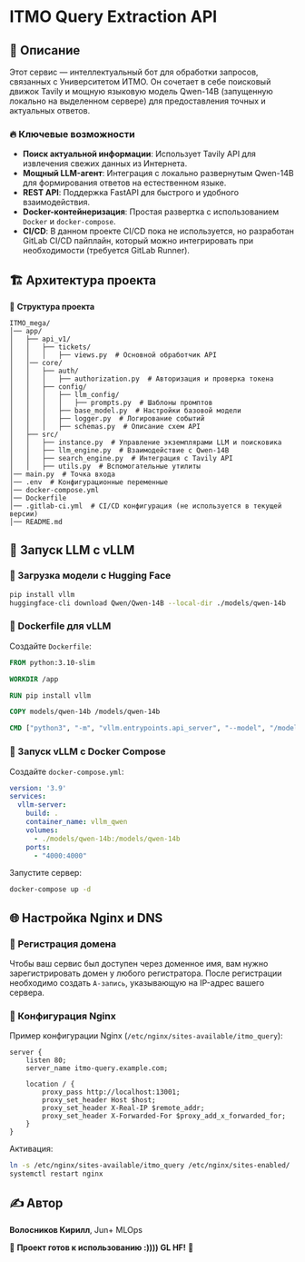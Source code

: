 # ITMO Query Extraction API

## 📌 Описание
Этот сервис — интеллектуальный бот для обработки запросов, связанных с Университетом ИТМО. Он сочетает в себе поисковый движок Tavily и мощную языковую модель Qwen-14B (запущенную локально на выделенном сервере) для предоставления точных и актуальных ответов.

### 🔥 Ключевые возможности
- **Поиск актуальной информации**: Использует Tavily API для извлечения свежих данных из Интернета.
- **Мощный LLM-агент**: Интеграция с локально развернутым Qwen-14B для формирования ответов на естественном языке.
- **REST API**: Поддержка FastAPI для быстрого и удобного взаимодействия.
- **Docker-контейнеризация**: Простая развертка с использованием `Docker` и `docker-compose`.
- **CI/CD**: В данном проекте CI/CD пока не используется, но разработан GitLab CI/CD пайплайн, который можно интегрировать при необходимости (требуется GitLab Runner).

## 🏗 Архитектура проекта

📂 **Структура проекта**
```
ITMO_mega/
│── app/
│   ├── api_v1/
│   │   ├── tickets/
│   │   │   ├── views.py  # Основной обработчик API
│   │── core/
│   │   ├── auth/
│   │   │   ├── authorization.py  # Авторизация и проверка токена
│   │   ├── config/
│   │   │   ├── llm_config/
│   │   │   │   ├── prompts.py  # Шаблоны промптов
│   │   │   ├── base_model.py  # Настройки базовой модели
│   │   │   ├── logger.py  # Логирование событий
│   │   │   ├── schemas.py  # Описание схем API
│   ├── src/
│   │   ├── instance.py  # Управление экземплярами LLM и поисковика
│   │   ├── llm_engine.py  # Взаимодействие с Qwen-14B
│   │   ├── search_engine.py  # Интеграция с Tavily API
│   │   ├── utils.py  # Вспомогательные утилиты
│── main.py  # Точка входа
│── .env  # Конфигурационные переменные
│── docker-compose.yml
│── Dockerfile
│── .gitlab-ci.yml  # CI/CD конфигурация (не используется в текущей версии)
│── README.md
```

## 🚀 Запуск LLM с vLLM

### 🔹 Загрузка модели с Hugging Face
```bash
pip install vllm
huggingface-cli download Qwen/Qwen-14B --local-dir ./models/qwen-14b
```

### 🔹 Dockerfile для vLLM
Создайте `Dockerfile`:
```dockerfile
FROM python:3.10-slim

WORKDIR /app

RUN pip install vllm

COPY models/qwen-14b /models/qwen-14b

CMD ["python3", "-m", "vllm.entrypoints.api_server", "--model", "/models/qwen-14b"]
```

### 🔹 Запуск vLLM с Docker Compose
Создайте `docker-compose.yml`:
```yaml
version: '3.9'
services:
  vllm-server:
    build: .
    container_name: vllm_qwen
    volumes:
      - ./models/qwen-14b:/models/qwen-14b
    ports:
      - "4000:4000"
```
Запустите сервер:
```bash
docker-compose up -d
```

## 🌐 Настройка Nginx и DNS
### 🔹 Регистрация домена
Чтобы ваш сервис был доступен через доменное имя, вам нужно зарегистрировать домен у любого регистратора. После регистрации необходимо создать `A-запись`, указывающую на IP-адрес вашего сервера.

### 🔹 Конфигурация Nginx
Пример конфигурации Nginx (`/etc/nginx/sites-available/itmo_query`):
```nginx
server {
    listen 80;
    server_name itmo-query.example.com;

    location / {
        proxy_pass http://localhost:13001;
        proxy_set_header Host $host;
        proxy_set_header X-Real-IP $remote_addr;
        proxy_set_header X-Forwarded-For $proxy_add_x_forwarded_for;
    }
}
```
Активация:
```bash
ln -s /etc/nginx/sites-available/itmo_query /etc/nginx/sites-enabled/
systemctl restart nginx
```

## ✍ Автор
**Волосников Кирилл**, Jun+ MLOps

🎯 **Проект готов к использованию :)))) GL HF!** 🚀

